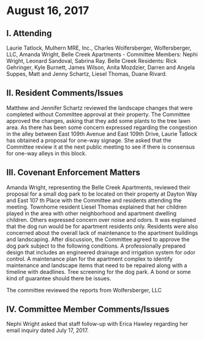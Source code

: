 # August 16, 2017

## I. Attending
Laurie Tatlock, Mulhern MRE, Inc., Charles Wolfersberger, Wolfersberger, LLC, Amanda Wright, Belle Creek Apartments - Committee Members: Nephi Wright, Leonard Sandoval, Sabrina Ray. Belle Creek Residents: Rick Gehringer, Kyle Burnett, James Wilson, Anita Mozdzier, Darren and Angela Suppes, Matt and Jenny Schartz, Liesel Thomas, Duane Rivard.

## II. Resident Comments/Issues
Matthew and Jennifer Schartz reviewed the landscape changes that were completed without Committee approval at their property. The Committee approved the changes, asking that they add some plants to the tree lawn area. As there has been some concern expressed regarding the congestion in the alley between East 109th
Avenue and East 109th Drive, Laurie Tatlock has obtained a proposal for one-way signage. She asked that the Committee review it at the next public meeting to see if there is consensus for one-way alleys in this block.

## III. Covenant Enforcement Matters
Amanda Wright, representing the Belle Creek Apartments, reviewed their proposal for a small dog park to be located on their property at Dayton Way and East 107 th Place with the Committee and residents attending the meeting. Townhome resident Liesel Thomas explained that her children played in the area with other
neighborhood and apartment dwelling children. Others expressed concern over noise and odors. It was explained that the dog run would be for apartment residents only. Residents were also concerned about the overall lack of maintenance to the apartment buildings and landscaping. After discussion, the Committee agreed to approve the dog park subject to the following conditions. A professionally prepared design that includes an engineered drainage and irrigation system for odor control. A maintenance plan for the apartment complex to identify maintenance and landscape items that need to be repaired along with a timeline with deadlines. Tree screening for the dog park. A bond or some kind of guarantee should there be issues.

The committee reviewed the reports from Wolfersberger, LLC

## IV. Committee Member Comments/Issues
Nephi Wright asked that staff follow-up with Erica Hawley regarding her email inquiry dated July 17, 2017.
